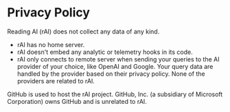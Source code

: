 Privacy Policy
==============

Reading AI (rAI) does not collect any data of any kind.

- rAI has no home server.
- rAI doesn't embed any analytic or telemetry hooks in its code.
- rAI only connects to remote server when sending your queries to the AI provider of your choice, like OpenAI and Google. Your query data are handled by the provider based on their privacy policy. None of the providers are related to rAI.

GitHub is used to host the rAI project. GitHub, Inc. (a subsidiary of Microsoft Corporation) owns GitHub and is unrelated to rAI.
